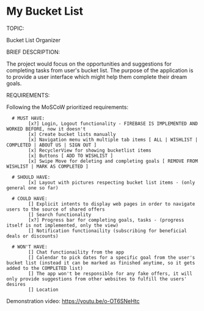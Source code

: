 # My Bucket List
 
TOPIC:

Bucket List Organizer

BRIEF DESCRIPTION:

The project would focus on the opportunities and suggestions for completing tasks from user's bucket list. The purpose of the application is to provide a user interface which might help them complete their dream goals.

REQUIREMENTS:

Following the MoSCoW prioritized requirements:

      # MUST HAVE:
            [x?] Login, Logout functionality - FIREBASE IS IMPLEMENTED AND WORKED BEFORE, now it doesn't
            [x] Create bucket lists manually
            [x] Navigation menu with multiple tab items [ ALL | WISHLIST | COMPLETED | ABOUT US | SIGN OUT ]
            [x] RecyclerView for showing bucketlist items
            [x] Buttons [ ADD TO WISHLIST ]
            [x] Swipe Move for deleting and completing goals [ REMOVE FROM WISHLIST | MARK AS COMPLETED ]

      # SHOULD HAVE:
            [x] Layout with pictures respecting bucket list items - (only general one so far)
            
      # COULD HAVE:
            [] Explicit intents to display web pages in order to navigate users to the source of shared offers
            [] Search functionality
            [x?] Progress bar for completing goals, tasks - (progress itself is not implemented, only the view)
            [] Notification functionaility (subscribing for beneficial deals or discounts)
            
      # WON'T HAVE:
            [] Chat functionaility from the app
            [] Calendar to pick dates for a specific goal from the user's bucket list (instead it can be marked as finished anytime, so it gets added to the COMPLETED list)
            [] The app won't be responsible for any fake offers, it will only provide suggestions from other websites to fulfill the users' desires
            [] Location
            
 
 Demonstration video:
https://youtu.be/o-OT6SNeHtc
